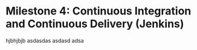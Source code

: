 # Milestone 4: Continuous Integration and Continuous Delivery (Jenkins) 

hjbhjbjb
asdasdas asdasd
adsa
